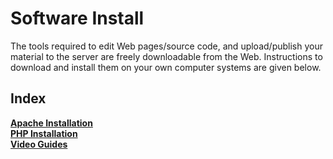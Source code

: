 # Software Install

The tools required to edit Web pages/source code, and upload/publish your material to the server are freely downloadable from the Web. Instructions to download and install them on your own computer systems are given below.

## Index

**[Apache Installation](/softwares/apache.html)**<br>
**[PHP Installation](/softwares/php.html)**<br>
**[Video Guides](/softwares/videos.html)**<br>
